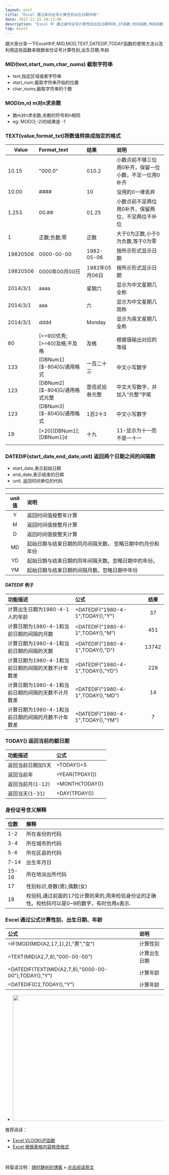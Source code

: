 ```yaml
---
layout: post
title: "Excel 通过身份证号计算性别出生日期年龄"
date: 2017-11-15 10:13:06 
description: "Excel 中 通过身份证号计算性别出生日期年龄,IF函数,MID函数,MOD函数,TEXT函数,TODAY函数,DATEDIF函数"
tag: Excel
---
```


跟大家分享一下Excel中IF,MID,MOD,TEXT,DATEDIF,TODAY函数的使用方法以及利用这些函数来根据省份证号计算性别,出生日期,年龄.

### MID(text,start\_num,char\_nums) 截取字符串
- text,指定区域或者字符串
- start_num,截取字符串开始的位置
- char_nums,截取字符串的个数

### MOD(m,n) m对n求余数
- 数m对n求余数,余数的符号和n相同
- eg: MOD(3,-2)的结果是 -1

### TEXT(value,format\_txt)将数值转换成指定的格式 


|Value|Format\_text|结果|说明|
|-|:-|:-|:-|
|10.15|"000.0"|010.2|小数点前不够三位用0补齐，保留一位小数，不足一位用0补齐|
|10.00|####|10|没用的0一律丢弃|
|1.253|00.##|01.25|小数点前不足两位用0补齐，保留两位，不足两位不补位|
|1|正数;负数;零|正数|大于0为正数,小于0为负数,等于0为零|
|19820506|0000-00-00|1982-05-06|按所示形式显示日期|
|19820506|0000年00月00日|1982年05月06日|按所示形式显示日期|
|2014/3/1|aaaa|星期六|显示为中文星期几全称|
|2014/3/1|aaa|六|显示为中文星期几简称|
|2014/3/1|dddd|Monday|显示为英文星期几全称|
|80|[>=90]优秀;[>=60]及格;不及格|及格|根据值输出对应的等级|
|123|[DBNum1][$-804]G/通用格式|一百二十三|中文小写数字|
|123|[DBNum2][$-804]G/通用格式元整|壹佰贰拾叁元整|中文大写数字，并加入“元整”字尾|
|123|[DBNum3][$-804]G/通用格式|1百2十3|中文小写数字|
|19|[>20][DBNum1];[DBNum1]d|十九|11-显示为十一而不是一十一|
||||

### DATEDIF(start\_date,end\_date,unit) 返回两个日期之间的间隔数

- start\_date,表示起始日期
- end\_date,表示结束的日期
- unit, 返回时间单位的代码

-------

|unit值|说明|
|:-:|:-|
|Y|返回时间值按整年计算|
|M|返回时间值按整月计算|
|D|返回时间值按整天计算|
|MD|起始日期与结束日期的同月间隔天数。 忽略日期中的月份和年份|
|YD|起始日期与结束日期的同年间隔天数。忽略日期中的年份。|
|YM|起始日期与结束日期的间隔月数。忽略日期中年份|


#### DATEDIF 例子

|功能描述|公式|结果|
|:-|:-|:-:|
|计算出生日期为1980-4-1人的年龄|=DATEDIF("1980-4-1",TODAY(),"Y")|37|
|计算日期为1980-4-1和当前日期的间隔的月数|=DATEDIF("1980-4-1",TODAY(),"M")|451|
|计算日期为1980-4-1和当前日期的间隔的天数|=DATEDIF("1980-4-1",TODAY(),"D")|13742|
|计算日期为1980-4-1和当前日期的间隔的天数不计年数差|=DATEDIF("1980-4-1",TODAY(),"YD")|228|
|计算日期为1980-4-1和当前日期的间隔的天数不计月数差|=DATEDIF("1980-4-1",TODAY(),"MD")|14|
|计算日期为1980-4-1和当前日期的间隔的月数不计年数差|=DATEDIF("1980-4-1",TODAY(),"YM")|7|


### TODAY() 返回当前的额日期

|功能描述|公式|
|:-|:-|
|返回当前日期加5天|=TODAY()+5|
|返回当前年|=YEAR(TPDAY())|
|返回当前月(1-12)|=MONTH(TODAY())|
|返回当天(1-31)|=DAY(TPDAY())|

### 身份证号含义解释

|位数|解释|
|:-|:-|
|1-2|所在省份的代码|
|3-4|所在城市的代码|
|5-6|所在区县的代码|
|7-14|出生年月日|
|15-16|所在地派出所代码|
|17|性别标识,奇数(男),偶数(女)|
|18|校验码,通过前面的17位计算的来的,用来检验身份证的正确性。校检码可以是0~9的数字，有时也用x表示.|

### Excel 通过公式计算性别、出生日期、年龄

|公式|说明|
|:-|:-|
|=IF(MOD(MID(A2,17,1),2),"男","女")|计算性别|
|=TEXT(MID(A2,7,8),"000-00-00")|计算出生日期|
|=DATEDIF(TEXT(MID(A2,7,8),"0000-00-00"),TODAY(),"Y")|计算年龄|
|=DATEDIF(C2,TODAY(),"Y")|计算年龄|


* <img src="/images/posts/Excle/Excel_DATADIF_IF_TEXT.gif" height="400" width="800">


推荐阅读：

- [Excel VLOOKUP函数](http://ssjt21.github.io/2017/11/Excel_vlookup/)
- [Excel 根据表格内容修改格式](http://ssjt21.github.io/2017/11/Excel_ConditionFormat/)


<br>

转载请注明：[随时静听的博客](http://ssjt21.github.io) » [点击阅读原文](http://ssjt21.github.io/2017/11/Excel_IdcardCalc/)